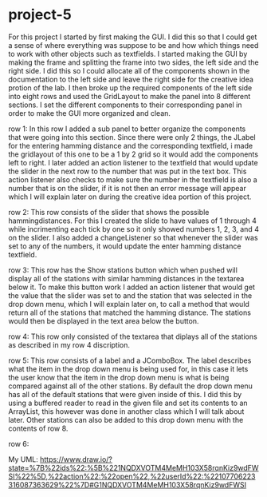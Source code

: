 # project-5

For this project I started by first making the GUI. I did this so that I could get a sense of where everything was suppose to be and how 
which things need to work with other objects such as textfields. I started making the GUI by making the frame and splitting the frame into
two sides, the left side and the right side. I did this so I could allocate all of the components shown in the documentation to the left 
side and leave the right side for the creative idea protion of the lab. I then broke up the required components of the left side into 
eight rows and used the GridLayout to make the panel into 8 different sections. I set the different components to their corresponding 
panel in order to make the GUI more organized and clean. 

row 1:
In this row I added a sub panel to better organize the components that were going into this section. Since there were only 2 things, the
JLabel for the entering hamming distance and the corresponding textfield, i made the gridlayout of this one to be a 1 by 2 grid so it would
add the components left to right. I later added an action listener to the textfield that would update the slider in the next row to the
number that was put in the text box. This action listener also checks to make sure the number in the textfield is also a number that is on
the slider, if it is not then an error message will appear which I will explain later on during the creative idea portion of this project.

row 2:
This row consists of the slider that shows the possible hammingdistances. For this I created the slide to have values of 1 through 4 while 
incrimenting each tick by one so it only showed numbers 1, 2, 3, and 4 on the slider. I also added a changeListener so that whenever 
the slider was set to any of the numbers, it would update the enter hamming distance textfield.

row 3:
This row has the Show stations button which when pushed will display all of the stations with similar hamming distances in the textarea 
below it. To make this button work I added an action listener that would get the value that the slider was set to and the station that 
was selected in the drop down menu, which I will explain later on, to call a method that would return all of the stations that matched
the hamming distance. The stations would then be displayed in the text area below the button.

row 4:
This row only consisted of the textarea that diplays all of the stations as described in my row 4 discription. 

row 5:
This row consists of a label and a JComboBox. The label describes what the item in the drop down menu is being used for, in this case it
lets the user know that the item in the drop down menu is what is being compared against all of the other stations. By default the drop
down menu has all of the default stations that were given inside of this. I did this by using a buffered reader to read in the given file
and set its contents to an ArrayList, this however was done in another class which I will talk about later. Other stations can also be 
added to this drop down menu with the contents of row 8.

row 6:


My UML: https://www.draw.io/?state=%7B%22ids%22:%5B%221NQDXVOTM4MeMH103X58rqnKiz9wdFWSI%22%5D,%22action%22:%22open%22,%22userId%22:%22107706223316087363629%22%7D#G1NQDXVOTM4MeMH103X58rqnKiz9wdFWSI
